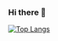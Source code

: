 ### Hi there 👋

[![Top Langs](https://github-readme-stats.vercel.app/api/top-langs/?username={tuu-2}
)](https://github.com/anuraghazra/github-readme-stats)


<!--
**tuu-2/tuu-2** is a ✨ _special_ ✨ repository because its `README.md` (this file) appears on your GitHub profile.

Here are some ideas to get you started:

- 🔭 I’m currently working on ...
- 🌱 I’m currently learning ...
- 👯 I’m looking to collaborate on ...
- 🤔 I’m looking for help with ...
- 💬 Ask me about ...
- 📫 How to reach me: ...
- 😄 Pronouns: ...
- ⚡ Fun fact: ...
-->
